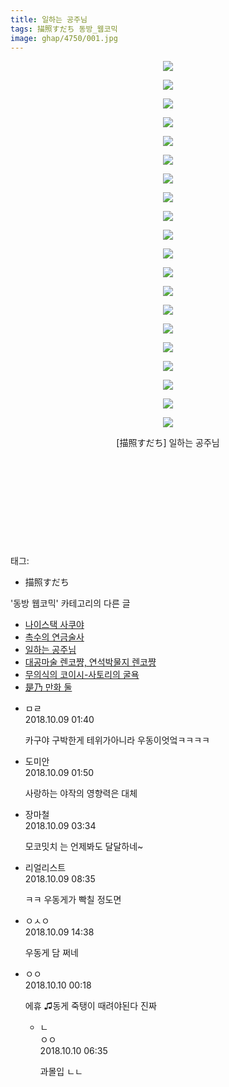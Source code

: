 ```yaml
---
title: 일하는 공주님
tags: 描照すだち 동방_웹코믹
image: ghap/4750/001.jpg
---
```

<div class="article">
<p style="text-align: center; clear: none; float: none;"><img src="{{ site.nasurl }}/ghap/4750/001.jpg"/></p>
<p style="text-align: center; clear: none; float: none;"><img src="{{ site.nasurl }}/ghap/4750/002.jpg"/></p>
<p style="text-align: center; clear: none; float: none;"><img src="{{ site.nasurl }}/ghap/4750/003.jpg"/></p>
<p style="text-align: center; clear: none; float: none;"><img src="{{ site.nasurl }}/ghap/4750/004.jpg"/></p>
<p style="text-align: center; clear: none; float: none;"><img src="{{ site.nasurl }}/ghap/4750/005.jpg"/></p>
<p style="text-align: center; clear: none; float: none;"><img src="{{ site.nasurl }}/ghap/4750/006.jpg"/></p>
<p style="text-align: center; clear: none; float: none;"><img src="{{ site.nasurl }}/ghap/4750/007.jpg"/></p>
<p style="text-align: center; clear: none; float: none;"><img src="{{ site.nasurl }}/ghap/4750/008.jpg"/></p>
<p style="text-align: center; clear: none; float: none;"><img src="{{ site.nasurl }}/ghap/4750/009.jpg"/></p>
<p style="text-align: center; clear: none; float: none;"><img src="{{ site.nasurl }}/ghap/4750/010.jpg"/></p>
<p style="text-align: center; clear: none; float: none;"><img src="{{ site.nasurl }}/ghap/4750/011.jpg"/></p>
<p style="text-align: center; clear: none; float: none;"><img src="{{ site.nasurl }}/ghap/4750/012.jpg"/></p>
<p style="text-align: center; clear: none; float: none;"><img src="{{ site.nasurl }}/ghap/4750/013.jpg"/></p>
<p style="text-align: center; clear: none; float: none;"><img src="{{ site.nasurl }}/ghap/4750/014.jpg"/></p>
<p style="text-align: center; clear: none; float: none;"><img src="{{ site.nasurl }}/ghap/4750/015.jpg"/></p>
<p style="text-align: center; clear: none; float: none;"><img src="{{ site.nasurl }}/ghap/4750/016.jpg"/></p>
<p style="text-align: center; clear: none; float: none;"><img src="{{ site.nasurl }}/ghap/4750/017.jpg"/></p>
<p style="text-align: center; clear: none; float: none;"><img src="{{ site.nasurl }}/ghap/4750/018.jpg"/></p>
<p style="text-align: center; clear: none; float: none;"><img src="{{ site.nasurl }}/ghap/4750/019.jpg"/></p>
<p style="text-align: center; clear: none; float: none;"><img src="{{ site.nasurl }}/ghap/4750/020.jpg"/></p>
<p style="text-align: center; clear: none; float: none;">[描照すだち] 일하는 공주님</p>
<p style="text-align: center; clear: none; float: none;"><br/></p>
<p style="text-align: center; clear: none; float: none;"><br/></p>
<p><br/></p>
<p style="text-align: center; clear: none; float: none;"></p>
<p style="text-align: center; clear: none; float: none;"></p>
<p style="text-align: center; clear: none; float: none;"><br/></p>
<p style="text-align: center; clear: none; float: none;"></p>
<p style="text-align: center; clear: none; float: none;"></p>
<p style="text-align: center; clear: none; float: none;"></p>
<p style="text-align: center; clear: none; float: none;"></p>
<p style="text-align: center; clear: none; float: none;"></p>
<p style="text-align: center; clear: none; float: none;"></p>
<p style="text-align: center; clear: none; float: none;"></p>
<p style="text-align: center; clear: none; float: none;"></p>
<p style="text-align: center; clear: none; float: none;"></p>
<p style="text-align: center; clear: none; float: none;"></p>
<p style="text-align: center; clear: none; float: none;"></p>
<p style="text-align: center; clear: none; float: none;"></p>
<p style="text-align: center; clear: none; float: none;"></p>
<p style="text-align: center; clear: none; float: none;"></p>
<p style="text-align: center; clear: none; float: none;"></p>
<p style="text-align: center; clear: none; float: none;"></p>
<p style="text-align: center; clear: none; float: none;"></p>
<p><br/></p>
</div><div class="tagTrail">
<p>태그: </p>
<ul>
<li>描照すだち</li>
</ul>
</div><div class="another">
<p>'동방 웹코믹' 카테고리의 다른 글</p>
<ul>
<li><a href="/2018-10-09-ghap_4753">나이스택 사쿠야</a></li>
<li><a href="/2018-10-09-ghap_4752">촉수의 연금술사</a></li>
<li><a href="/2018-10-09-ghap_4750">일하는 공주님</a></li>
<li><a href="/2018-10-07-ghap_4746">대공마술 렌코쨩, 연석박물지 렌코쨩</a></li>
<li><a href="/2018-10-07-ghap_4745">무의식의 코이시-사토리의 굴욕</a></li>
<li><a href="/2018-10-07-ghap_4744">是乃 만화 둘</a></li>
</ul>
</div><div class="cb_module cb_fluid">
<div class="cb_wrt cb_profile">
<div class="comment">
<ul>
<li class="cb_thumb_off" id="comment15348994">
<div class="cb_comment_area">
<div class="cb_info_area">
<div class="cb_section">
<span class="cb_nick_name">ㅁㄹ</span>
</div>
<div class="cb_section">
<span class="cb_date">2018.10.09 01:40 </span>
</div>
</div>
<div class="cb_dsc_comment">
<p class="cb_dsc">
											카구야 구박한게 테위가아니라 우동이엇엌ㅋㅋㅋㅋ
										</p>
</div>
</div></li>
<li class="cb_thumb_off" id="comment15349007">
<div class="cb_comment_area">
<div class="cb_info_area">
<div class="cb_section">
<span class="cb_nick_name">도미안</span>
</div>
<div class="cb_section">
<span class="cb_date">2018.10.09 01:50 </span>
</div>
</div>
<div class="cb_dsc_comment">
<p class="cb_dsc">
											사랑하는 야작의 영향력은 대체
										</p>
</div>
</div></li>
<li class="cb_thumb_off" id="comment15349097">
<div class="cb_comment_area">
<div class="cb_info_area">
<div class="cb_section">
<span class="cb_nick_name">장마철</span>
</div>
<div class="cb_section">
<span class="cb_date">2018.10.09 03:34 </span>
</div>
</div>
<div class="cb_dsc_comment">
<p class="cb_dsc">
											모코밋치 는 언제봐도 달달하네~
										</p>
</div>
</div></li>
<li class="cb_thumb_off" id="comment15349344">
<div class="cb_comment_area">
<div class="cb_info_area">
<div class="cb_section">
<span class="cb_nick_name">리얼리스트</span>
</div>
<div class="cb_section">
<span class="cb_date">2018.10.09 08:35 </span>
</div>
</div>
<div class="cb_dsc_comment">
<p class="cb_dsc">
											ㅋㅋ 우동게가 빡칠 정도면
										</p>
</div>
</div></li>
<li class="cb_thumb_off" id="comment15349727">
<div class="cb_comment_area">
<div class="cb_info_area">
<div class="cb_section">
<span class="cb_nick_name">ㅇㅅㅇ</span>
</div>
<div class="cb_section">
<span class="cb_date">2018.10.09 14:38 </span>
</div>
</div>
<div class="cb_dsc_comment">
<p class="cb_dsc">
											우동게 담 쩌네
										</p>
</div>
</div></li>
<li class="cb_thumb_off" id="comment15350408">
<div class="cb_comment_area">
<div class="cb_info_area">
<div class="cb_section">
<span class="cb_nick_name">ㅇㅇ</span>
</div>
<div class="cb_section">
<span class="cb_date">2018.10.10 00:18 </span>
</div>
</div>
<div class="cb_dsc_comment">
<p class="cb_dsc">
											에휴 ♫동게 죽탱이 때려야된다 진짜
										</p>
</div>
<ul>
<li class="cb_thumb_off" id="comment15350752">
<span class="cb_bu_subnode">ㄴ</span>
<div class="cb_comment_area">
<div class="cb_info_area">
<div class="cb_section">
<span class="cb_nick_name">ㅇㅇ</span>
</div>
<div class="cb_section">
<span class="cb_date">2018.10.10 06:35 </span>
</div>
</div>
<div class="cb_dsc_comment">
<p class="cb_dsc">
																과몰입 ㄴㄴ
															</p>
</div>
</div>
</li>
</ul>
</div></li>
</ul>
</div>
</div><!-- commentList close -->
</div>